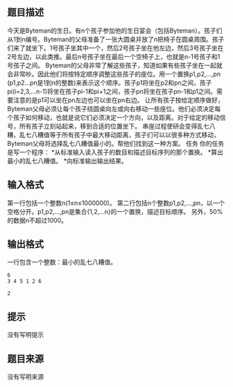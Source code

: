 


## 题目描述
今天是Byteman的生日。有n个孩子参加他的生日宴会（包括Byteman）。孩子们从1到n编号。Byteman的父母准备了一张大圆桌并放了n把椅子在圆桌周围。孩子们来了就坐下。1号孩子坐其中一个，然后2号孩子坐在他左边，然后3号孩子坐在2号左边，以此类推。最后n号孩子坐在最后一个空椅子上，也就是n-1号孩子和1号孩子之间。
Byteman的父母非常了解这些孩子，知道如果有些孩子坐在一起就会非常吵。因此他们将按特定顺序调整这些孩子的座位。用一个置换p1,p2,…,pn (p1,p2…pn是1到n的整数)来表示这个顺序。孩子p1将坐在p2和pn之间，孩子pi(i=2,3,…n-1)将坐在孩子pi-1和pi+1之间，孩子pn将坐在孩子pn-1和p1之间。需要注意的是p1可以坐在pn左边也可以坐在pn右边。
让所有孩子按给定顺序做好，Byteman父母必须让每个孩子绕圆桌向左或向右移动一些座位。他们必须决定每个孩子如何移动，也就是说它们必须决定一个方向，以及距离。对于给定的移动信号，所有孩子立刻站起来，移到合适的位置坐下。
串座过程使研会变得乱七八糟，乱七八糟值等于所有孩子中最大移动距离，孩子们可以以很多种方式移动，Byteman父母将选择乱七八糟值最小的。帮他们找到这一种方案。
任务
你的任务是写一个程序：
*从标准输入读入孩子的数目和描述目标序列的那个置换。
*算出最小的乱七八糟值。
*向标准输出输出结果。
## 输入格式
第一行包括一个整数n(1≤n≤1000000)。
第二行包括n个整数p1,p2,…,pn，以一个空格分开。p1,p2,…,pn是集合{1,2,…n}的一个置换，描述目标顺序。
另外，50%的数据n不超过1000。
## 输出格式
一行包含一个整数：最小的乱七八糟值。

```input1
6
3 4 5 1 2 6	

```
```output1
2
```

## 提示
没有写明提示
## 题目来源
没有写明来源


